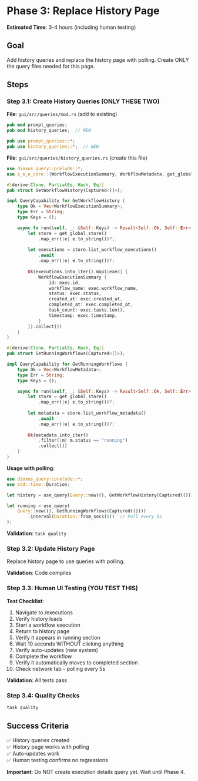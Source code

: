 # Phase 3: Replace History Page

**Estimated Time**: 3-4 hours (including human testing)

## Goal

Add history queries and replace the history page with polling. Create ONLY the query files needed for this page.

## Steps

### Step 3.1: Create History Queries (ONLY THESE TWO)

**File**: `gui/src/queries/mod.rs` (add to existing)

```rust
pub mod prompt_queries;
pub mod history_queries;  // NEW

pub use prompt_queries::*;
pub use history_queries::*;  // NEW
```

**File**: `gui/src/queries/history_queries.rs` (create this file)

```rust
use dioxus_query::prelude::*;
use s_e_e_core::{WorkflowExecutionSummary, WorkflowMetadata, get_global_store};

#[derive(Clone, PartialEq, Hash, Eq)]
pub struct GetWorkflowHistory(Captured<()>);

impl QueryCapability for GetWorkflowHistory {
    type Ok = Vec<WorkflowExecutionSummary>;
    type Err = String;
    type Keys = ();

    async fn run(&self, _: &Self::Keys) -> Result<Self::Ok, Self::Err> {
        let store = get_global_store()
            .map_err(|e| e.to_string())?;
        
        let executions = store.list_workflow_executions()
            .await
            .map_err(|e| e.to_string())?;
        
        Ok(executions.into_iter().map(|exec| {
            WorkflowExecutionSummary {
                id: exec.id,
                workflow_name: exec.workflow_name,
                status: exec.status,
                created_at: exec.created_at,
                completed_at: exec.completed_at,
                task_count: exec.tasks.len(),
                timestamp: exec.timestamp,
            }
        }).collect())
    }
}

#[derive(Clone, PartialEq, Hash, Eq)]
pub struct GetRunningWorkflows(Captured<()>);

impl QueryCapability for GetRunningWorkflows {
    type Ok = Vec<WorkflowMetadata>;
    type Err = String;
    type Keys = ();

    async fn run(&self, _: &Self::Keys) -> Result<Self::Ok, Self::Err> {
        let store = get_global_store()
            .map_err(|e| e.to_string())?;
        
        let metadata = store.list_workflow_metadata()
            .await
            .map_err(|e| e.to_string())?;
        
        Ok(metadata.into_iter()
            .filter(|m| m.status == "running")
            .collect())
    }
}
```

**Usage with polling**:
```rust
use dioxus_query::prelude::*;
use std::time::Duration;

let history = use_query(Query::new((), GetWorkflowHistory(Captured(()))));

let running = use_query(
    Query::new((), GetRunningWorkflows(Captured(())))
        .interval(Duration::from_secs(5))  // Poll every 5s
);
```

**Validation**: `task quality`

### Step 3.2: Update History Page

Replace history page to use queries with polling.

**Validation**: Code compiles

### Step 3.3: Human UI Testing (YOU TEST THIS)

**Test Checklist**:
1. Navigate to /executions
2. Verify history loads
3. Start a workflow execution
4. Return to history page
5. Verify it appears in running section
6. Wait 10 seconds WITHOUT clicking anything
7. Verify auto-updates (new system)
8. Complete the workflow
9. Verify it automatically moves to completed section
10. Check network tab - polling every 5s

**Validation**: All tests pass

### Step 3.4: Quality Checks

```bash
task quality
```

## Success Criteria

✅ History queries created  
✅ History page works with polling  
✅ Auto-updates work  
✅ Human testing confirms no regressions  

**Important**: Do NOT create execution details query yet. Wait until Phase 4.

